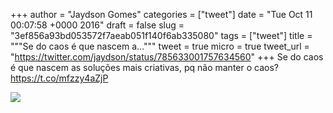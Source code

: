 
+++
author = "Jaydson Gomes"
categories = ["tweet"]
date = "Tue Oct 11 00:07:58 +0000 2016"
draft = false
slug = "3ef856a93bd053572f7aeab051f140f6ab335080"
tags = ["tweet"]
title = """Se do caos é que nascem a..."""
tweet = true
micro = true
tweet_url = "https://twitter.com/jaydson/status/785633001757634560"
+++
Se do caos é que nascem as soluções mais criativas, pq não manter o caos? https://t.co/mfzzy4aZjP

![](/images/tweet-media/785633001757634560-CuchCOtWEAEoMY1.jpg)